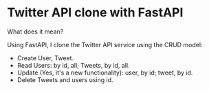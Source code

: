 # Twitter API clone with FastAPI

What does it mean?

Using FastAPI, I clone the Twitter API service using the CRUD model:

- Create User, Tweet.
- Read Users: by id, all; Tweets, by id, all.
- Update (Yes, it's a new functionality): user, by id; tweet, by id.
- Delete Tweets and users using id.
